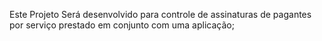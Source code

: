 Este Projeto Será desenvolvido para controle de assinaturas de pagantes por serviço prestado em conjunto com uma aplicação;
